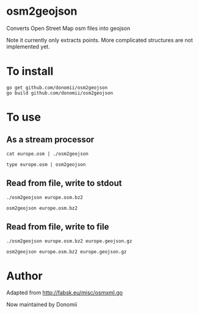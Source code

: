 # osm2geojson
Converts Open Street Map osm files into geojson

Note it currently only extracts points.  More complicated structures are not implemented yet.

# To install

    go get github.com/donomii/osm2geojson
    go build github.com/donomii/osm2geojson

# To use

## As a stream processor

    cat europe.osm | ./osm2geojson

    type europe.osm | osm2geojson

## Read from file, write to stdout

    ./osm2geojson europe.osm.bz2

    osm2geojson europe.osm.bz2 

## Read from file, write to file

    ./osm2geojson europe.osm.bz2 europe.geojson.gz

    osm2geojson europe.osm.bz2 europe.geojson.gz

# Author

Adapted from http://fabsk.eu/misc/osmxml.go

Now maintained by Donomii
